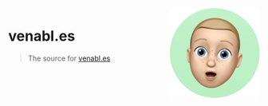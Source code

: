<img src="public/apple-touch-icon.png" align="right" />

# venabl.es

> The source for [venabl.es](https://venabl.es)
